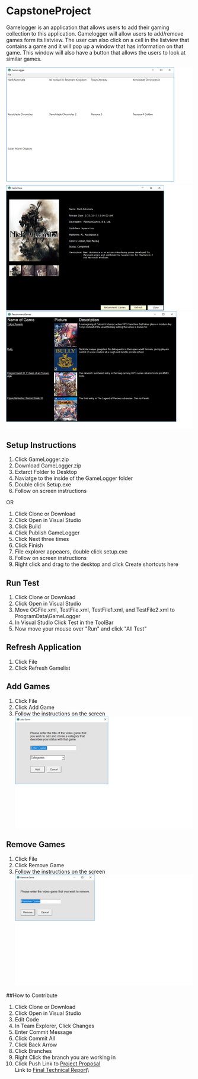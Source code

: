 # CapstoneProject
Gamelogger is an application that allows users to add their gaming collection to this application. Gamelogger will allow users to add/remove games form its listview. The user can also click on a cell in the listview that contains a game and it will pop up a window that has information on that game. This window will also have a button that allows the users to look at similar games. 

![](Images/MainWindow.png) ![](Images/GameView.png) ![](Images/RecommendGames.png) 

## Setup Instructions
1. Click GameLogger.zip
2. Download GameLogger.zip 
3. Extarct Folder to Desktop 
4. Naviatge to the inside of the GameLogger folder 
5. Double click Setup.exe 
6. Follow on screen instructions 
 
 OR 
 
1. Click Clone or Download 
2. Click Open in Visual Studio 
3. Click Build 
4. Click Publish GameLogger
5. Click Next three times 
6. Click Finish 
7. File explorer appeaers, double click setup.exe
8. Follow on screen instructions 
8. Right click and drag to the desktop and click Create shortcuts here 



## Run Test 

1. Click Clone or Download 
2. Click Open in Visual Studio 
3. Move OGFile.xml, TestFile.xml, TestFile1.xml, and TestFile2.xml to ProgramData\GameLogger
4. In Visual Studio Click Test in the ToolBar
5. Now move your mouse over "Run" and click "All Test"  


## Refresh Application 
1. Click File 
2. Click Refresh Gamelist 

## Add Games 
1. Click File 
2. Click Add Game 
3. Follow the instructions on the screen 
![](Images/AddGames.png)

## Remove Games 
1. Click File 
2. Click Remove Game 
3. Follow the instructions on the screen
![](Images/RemoveGames.png)

##How to Contribute
1. Click Clone or Download 
2. Click Open in Visual Studio 
3. Edit Code 
4. In Team Explorer, Click Changes 
5. Enter Commit Message
6. Click Commit All
7. Click Back Arrow
8. Click Branches 
9. Right Click the branch you are working in 
10. Click Push 
Link to [Project Proposal](https://github.com/parkerjd4/CapstoneProject/blob/master/ProjectProposal.md)\
Link to [Final Technical Report](https://github.com/parkerjd4/CapstoneProject/blob/master/Final%20Technical%20Report)\


